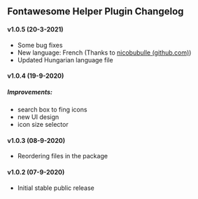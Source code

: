 ## Fontawesome Helper Plugin Changelog

#### v1.0.5 (20-3-2021)

* Some bug fixes
* New language: French (Thanks to [nicobubulle (github.com)](https://github.com/nicobubulle))
* Updated Hungarian language file

#### v1.0.4 (19-9-2020)

##### Improvements:

* search box to fing icons
* new UI design
* icon size selector

#### v1.0.3 (08-9-2020)

* Reordering files in the package

#### v1.0.2 (07-9-2020)

* Initial stable public release